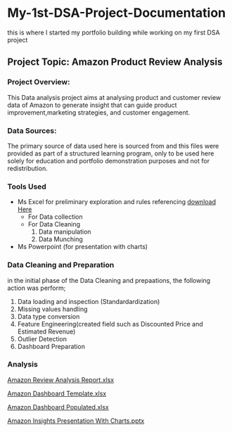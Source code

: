 # My-1st-DSA-Project-Documentation
this is where I started my portfolio building while working on my first DSA project
## Project Topic: Amazon Product Review Analysis

### Project Overview:
This Data analysis project aims at analysing product and customer review data of Amazon to generate insight that can guide product improvement,marketing strategies, and customer engagement.

### Data Sources:
The primary source of data used here is sourced from <DSA Capstone Project materials> and this files were provided as part of a structured learning program, only to be used here solely for education and portfolio demonstration purposes and not for redistribution.

### Tools Used
- Ms Excel for preliminary exploration and rules referencing [download Here](https://www.microsoft.com)
   - For Data collection
   - For Data Cleaning
     1. Data manipulation
     2. Data Munching
- Ms Powerpoint (for presentation with charts)
### Data Cleaning and Preparation 
in the initial phase of the Data Cleaning and prepaations, the following action was perform;
1. Data loading and inspection (Standardardization)
2. Missing values handling
3. Data type conversion
4. Feature Engineering(created field such as Discounted Price and Estimated Revenue)
5. Outlier Detection
6. Dashboard Preparation
### Analysis
[Amazon Review Analysis Report.xlsx](https://github.com/user-attachments/files/21079214/Amazon.Review.Analysis.Report.xlsx)

[Amazon Dashboard Template.xlsx](https://github.com/user-attachments/files/21079219/Amazon.Dashboard.Template.xlsx)

[Amazon Dashboard Populated.xlsx](https://github.com/user-attachments/files/21079220/Amazon.Dashboard.Populated.xlsx)

[Amazon Insights Presentation With Charts.pptx](https://github.com/user-attachments/files/21079221/Amazon.Insights.Presentation.With.Charts.pptx)
